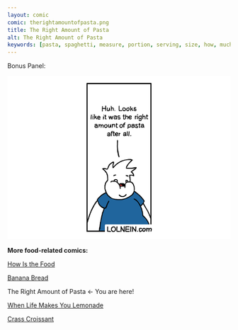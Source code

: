 ```yaml
---
layout: comic
comic: therightamountofpasta.png
title: The Right Amount of Pasta
alt: The Right Amount of Pasta
keywords: [pasta, spaghetti, measure, portion, serving, size, how, much, cooking, amount, right]
---
```


Bonus Panel:

![The Right Amount of Pasta Bonus](/images/therightamountofpasta_bonus.png)


__More food-related comics:__

[How Is the Food](https://lolnein.com/2019/11/20/howisthefood/)

[Banana Bread](https://lolnein.com/2019/09/18/bananabread/)

The Right Amount of Pasta <- You are here!

[When Life Makes You Lemonade](https://lolnein.com/2019/08/29/whenlifemakesyoulemonade/)

[Crass Croissant](https://lolnein.com/2018/02/01/crasscroissant/)

